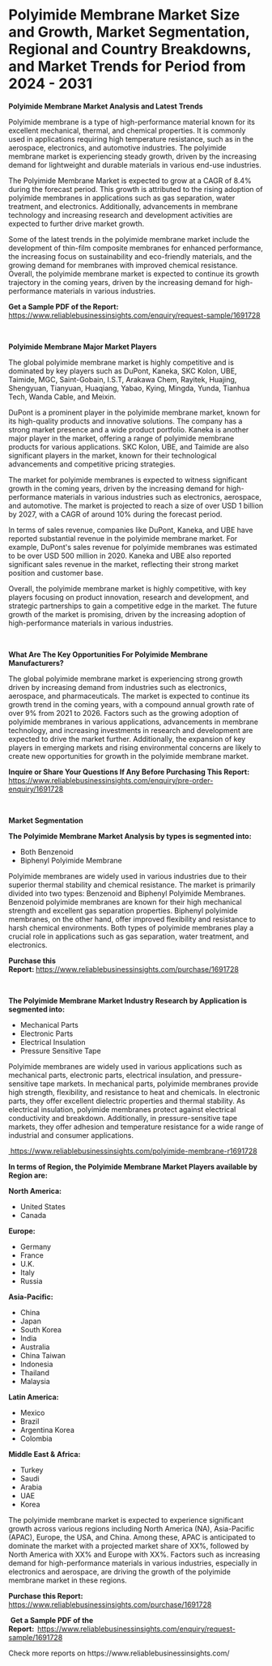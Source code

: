 <p><h1>Polyimide Membrane Market Size and Growth, Market Segmentation, Regional and Country Breakdowns, and Market Trends for Period from 2024 -  2031</h1></p><p><strong>Polyimide Membrane Market Analysis and Latest Trends</strong></p>
<p><p>Polyimide membrane is a type of high-performance material known for its excellent mechanical, thermal, and chemical properties. It is commonly used in applications requiring high temperature resistance, such as in the aerospace, electronics, and automotive industries. The polyimide membrane market is experiencing steady growth, driven by the increasing demand for lightweight and durable materials in various end-use industries.</p><p>The Polyimide Membrane Market is expected to grow at a CAGR of 8.4% during the forecast period. This growth is attributed to the rising adoption of polyimide membranes in applications such as gas separation, water treatment, and electronics. Additionally, advancements in membrane technology and increasing research and development activities are expected to further drive market growth.</p><p>Some of the latest trends in the polyimide membrane market include the development of thin-film composite membranes for enhanced performance, the increasing focus on sustainability and eco-friendly materials, and the growing demand for membranes with improved chemical resistance. Overall, the polyimide membrane market is expected to continue its growth trajectory in the coming years, driven by the increasing demand for high-performance materials in various industries.</p></p>
<p><strong>Get a Sample PDF of the Report:&nbsp;</strong> <a href="https://www.reliablebusinessinsights.com/enquiry/request-sample/1691728">https://www.reliablebusinessinsights.com/enquiry/request-sample/1691728</a></p>
<p>&nbsp;</p>
<p><strong>Polyimide Membrane Major Market Players</strong></p>
<p><p>The global polyimide membrane market is highly competitive and is dominated by key players such as DuPont, Kaneka, SKC Kolon, UBE, Taimide, MGC, Saint-Gobain, I.S.T, Arakawa Chem, Rayitek, Huajing, Shengyuan, Tianyuan, Huaqiang, Yabao, Kying, Mingda, Yunda, Tianhua Tech, Wanda Cable, and Meixin.</p><p>DuPont is a prominent player in the polyimide membrane market, known for its high-quality products and innovative solutions. The company has a strong market presence and a wide product portfolio. Kaneka is another major player in the market, offering a range of polyimide membrane products for various applications. SKC Kolon, UBE, and Taimide are also significant players in the market, known for their technological advancements and competitive pricing strategies.</p><p>The market for polyimide membranes is expected to witness significant growth in the coming years, driven by the increasing demand for high-performance materials in various industries such as electronics, aerospace, and automotive. The market is projected to reach a size of over USD 1 billion by 2027, with a CAGR of around 10% during the forecast period.</p><p>In terms of sales revenue, companies like DuPont, Kaneka, and UBE have reported substantial revenue in the polyimide membrane market. For example, DuPont's sales revenue for polyimide membranes was estimated to be over USD 500 million in 2020. Kaneka and UBE also reported significant sales revenue in the market, reflecting their strong market position and customer base.</p><p>Overall, the polyimide membrane market is highly competitive, with key players focusing on product innovation, research and development, and strategic partnerships to gain a competitive edge in the market. The future growth of the market is promising, driven by the increasing adoption of high-performance materials in various industries.</p></p>
<p>&nbsp;</p>
<p><strong>What Are The Key Opportunities For Polyimide Membrane Manufacturers?</strong></p>
<p><p>The global polyimide membrane market is experiencing strong growth driven by increasing demand from industries such as electronics, aerospace, and pharmaceuticals. The market is expected to continue its growth trend in the coming years, with a compound annual growth rate of over 9% from 2021 to 2026. Factors such as the growing adoption of polyimide membranes in various applications, advancements in membrane technology, and increasing investments in research and development are expected to drive the market further. Additionally, the expansion of key players in emerging markets and rising environmental concerns are likely to create new opportunities for growth in the polyimide membrane market.</p></p>
<p><strong>Inquire or Share Your Questions If Any Before Purchasing This Report:</strong> <a href="https://www.reliablebusinessinsights.com/enquiry/pre-order-enquiry/1691728">https://www.reliablebusinessinsights.com/enquiry/pre-order-enquiry/1691728</a></p>
<p>&nbsp;</p>
<p><strong>Market Segmentation</strong></p>
<p><strong>The Polyimide Membrane Market Analysis by types is segmented into:</strong></p>
<p><ul><li>Both Benzenoid</li><li>Biphenyl Polyimide Membrane</li></ul></p>
<p><p>Polyimide membranes are widely used in various industries due to their superior thermal stability and chemical resistance. The market is primarily divided into two types: Benzenoid and Biphenyl Polyimide Membranes. Benzenoid polyimide membranes are known for their high mechanical strength and excellent gas separation properties. Biphenyl polyimide membranes, on the other hand, offer improved flexibility and resistance to harsh chemical environments. Both types of polyimide membranes play a crucial role in applications such as gas separation, water treatment, and electronics.</p></p>
<p><strong>Purchase this Report:&nbsp;</strong><a href="https://www.reliablebusinessinsights.com/purchase/1691728">https://www.reliablebusinessinsights.com/purchase/1691728</a></p>
<p>&nbsp;</p>
<p><strong>The Polyimide Membrane Market Industry Research by Application is segmented into:</strong></p>
<p><ul><li>Mechanical Parts</li><li>Electronic Parts</li><li>Electrical Insulation</li><li>Pressure Sensitive Tape</li></ul></p>
<p><p>Polyimide membranes are widely used in various applications such as mechanical parts, electronic parts, electrical insulation, and pressure-sensitive tape markets. In mechanical parts, polyimide membranes provide high strength, flexibility, and resistance to heat and chemicals. In electronic parts, they offer excellent dielectric properties and thermal stability. As electrical insulation, polyimide membranes protect against electrical conductivity and breakdown. Additionally, in pressure-sensitive tape markets, they offer adhesion and temperature resistance for a wide range of industrial and consumer applications.</p></p>
<p><a href="https://www.reliablebusinessinsights.com/polyimide-membrane-r1691728">&nbsp;https://www.reliablebusinessinsights.com/polyimide-membrane-r1691728</a></p>
<p><strong>In terms of Region, the Polyimide Membrane Market Players available by Region are:</strong></p>
<p>
    <p> <strong> North America: </strong>
        <ul>
            <li>United States</li>
            <li>Canada</li>
        </ul>
        </p> 
    <p> <strong> Europe: </strong>
        <ul>
            <li>Germany</li>
            <li>France</li>
            <li>U.K.</li>
            <li>Italy</li>
            <li>Russia</li>
        </ul>
        </p> 
    <p> <strong> Asia-Pacific: </strong>
        <ul>
            <li>China</li>
            <li>Japan</li>
            <li>South Korea</li>
            <li>India</li>
            <li>Australia</li>
            <li>China Taiwan</li>
            <li>Indonesia</li>
            <li>Thailand</li>
            <li>Malaysia</li>
        </ul>
        </p> 
    <p> <strong> Latin America: </strong>
        <ul>
            <li>Mexico</li>
            <li>Brazil</li>
            <li>Argentina Korea</li>
            <li>Colombia</li>
        </ul>
        </p> 
    <p> <strong> Middle East & Africa: </strong>
        <ul>
            <li>Turkey</li>
            <li>Saudi</li>
            <li>Arabia</li>
            <li>UAE</li>
            <li>Korea</li>
        </ul>
    </p>
    </p>
<p><p>The polyimide membrane market is expected to experience significant growth across various regions including North America (NA), Asia-Pacific (APAC), Europe, the USA, and China. Among these, APAC is anticipated to dominate the market with a projected market share of XX%, followed by North America with XX% and Europe with XX%. Factors such as increasing demand for high-performance materials in various industries, especially in electronics and aerospace, are driving the growth of the polyimide membrane market in these regions.</p></p>
<p><strong>Purchase this Report: </strong><a href="https://www.reliablebusinessinsights.com/purchase/1691728">https://www.reliablebusinessinsights.com/purchase/1691728</a></p>
<p>&nbsp;<strong>Get a Sample PDF of the Report:&nbsp;&nbsp;</strong><a href="https://www.reliablebusinessinsights.com/enquiry/request-sample/1691728">https://www.reliablebusinessinsights.com/enquiry/request-sample/1691728</a></p>
<p><strong></strong></p>
<p>Check more reports on https://www.reliablebusinessinsights.com/</p>